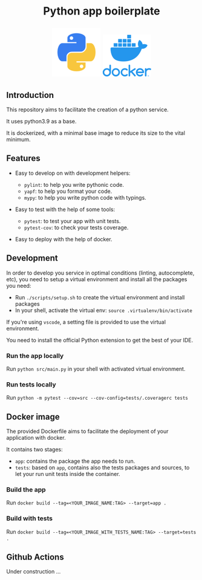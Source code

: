 <h1 align="center">Python app boilerplate

![Python Logo](assets/python.png)
![Docker Logo](assets/docker.png)

</h1>

## Introduction

This repository aims to facilitate the creation of a python service.

It uses python3.9 as a base.

It is dockerized, with a minimal base image to reduce its size to the vital minimum.

## Features

- Easy to develop on with development helpers:

  - `pylint`: to help you write pythonic code.
  - `yapf`: to help you format your code.
  - `mypy`: to help you write python code with typings.

- Easy to test with the help of some tools:

  - `pytest`: to test your app with unit tests.
  - `pytest-cov`: to check your tests coverage.

- Easy to deploy with the help of docker.

## Development

In order to develop you service in optimal conditions (linting, autocomplete, etc),
you need to setup a virtual environment and install all the packages you need:

- Run `./scripts/setup.sh` to create the virtual environment and install packages
- In your shell, activate the virtual env: `source .virtualenv/bin/activate`

If you're using `vscode`, a setting file is provided to use the virtual environment.

You need to install the official Python extension to get the best of your IDE.

### Run the app locally

Run `python src/main.py` in your shell with activated virtual environment.

### Run tests locally

Run `python -m pytest --cov=src --cov-config=tests/.coveragerc tests`

## Docker image

The provided Dockerfile aims to facilitate the deployment of your application with docker.

It contains two stages:

- `app`: contains the package the app needs to run.
- `tests`: based on `app`, contains also the tests packages and sources, to let your run unit tests inside the container.

### Build the app

Run `docker build --tag=<YOUR_IMAGE_NAME:TAG> --target=app .`

### Build with tests

Run `docker build --tag=<YOUR_IMAGE_WITH_TESTS_NAME:TAG> --target=tests .`

## Github Actions

Under construction ...
